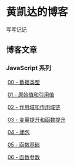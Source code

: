 # 黄凯达的博客

写写记记



## 博客文章

### 	JavaScript 系列

​		[00 - 数据类型](https://github.com/Hkaida/blog/blob/master/JavaScript/00%20-%20%E6%95%B0%E6%8D%AE%E7%B1%BB%E5%9E%8B.md)

​		[01 - 原始值和引用值](https://github.com/Hkaida/blog/blob/master/JavaScript/01%20-%20%E5%8E%9F%E5%A7%8B%E5%80%BC%E5%92%8C%E5%BC%95%E7%94%A8%E5%80%BC.md)

​		[02 - 作用域和作用域链](https://github.com/Hkaida/blog/blob/master/JavaScript/02%20-%20%E4%BD%9C%E7%94%A8%E5%9F%9F%E5%92%8C%E4%BD%9C%E7%94%A8%E5%9F%9F%E9%93%BE.md)

​		[03 - 变量提升和函数提升](https://github.com/Hkaida/blog/blob/master/JavaScript/03%20-%20%E5%8F%98%E9%87%8F%E6%8F%90%E5%8D%87%E5%92%8C%E5%87%BD%E6%95%B0%E6%8F%90%E5%8D%87.md)

​		[04 - 闭包](https://github.com/Hkaida/blog/blob/master/JavaScript/04%20-%20%E9%97%AD%E5%8C%85.md)

​		[05 - 函数基础](https://github.com/Hkaida/blog/blob/master/JavaScript/05%20-%20%E5%87%BD%E6%95%B0%E5%9F%BA%E7%A1%80.md)

​		[06 - 函数参数](https://github.com/Hkaida/blog/blob/master/JavaScript/06%20-%20%E5%87%BD%E6%95%B0%E5%8F%82%E6%95%B0.md)

